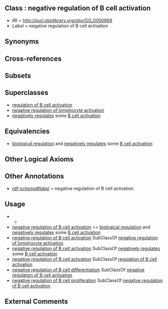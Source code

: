 
## Class : negative regulation of B cell activation

 * *IRI* = http://purl.obolibrary.org/obo/GO_0050869
 * *Label* = negative regulation of B cell activation

## Synonyms


## Cross-references


## Subsets


## Superclasses

 * [regulation of B cell activation](../../GO/64/GO_0050864.md)
 * [negative regulation of lymphocyte activation](../../GO/50/GO_0051250.md)
 * [negatively regulates](../../RO/12/RO_0002212.md) some [B cell activation](../../GO/13/GO_0042113.md)

## Equivalencies

 * [biological regulation](../../GO/07/GO_0065007.md) and [negatively regulates](../../RO/12/RO_0002212.md) some [B cell activation](../../GO/13/GO_0042113.md)

## Other Logical Axioms


## Other Annotations

 * *[rdf-schema#label](../../el/rdf-schema#label.md)* = negative regulation of B cell activation

## Usage

 * -
 * [negative regulation of B cell activation](../../GO/69/GO_0050869.md) == [biological regulation](../../GO/07/GO_0065007.md) and [negatively regulates](../../RO/12/RO_0002212.md) some [B cell activation](../../GO/13/GO_0042113.md)
 * [negative regulation of B cell activation](../../GO/69/GO_0050869.md) SubClassOf [negative regulation of lymphocyte activation](../../GO/50/GO_0051250.md)
 * [negative regulation of B cell activation](../../GO/69/GO_0050869.md) SubClassOf [negatively regulates](../../RO/12/RO_0002212.md) some [B cell activation](../../GO/13/GO_0042113.md)
 * [negative regulation of B cell activation](../../GO/69/GO_0050869.md) SubClassOf [regulation of B cell activation](../../GO/64/GO_0050864.md)
 * [negative regulation of B cell differentiation](../../GO/78/GO_0045578.md) SubClassOf [negative regulation of B cell activation](../../GO/69/GO_0050869.md)
 * [negative regulation of B cell proliferation](../../GO/89/GO_0030889.md) SubClassOf [negative regulation of B cell activation](../../GO/69/GO_0050869.md)

## External Comments

